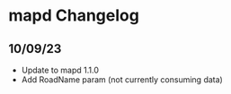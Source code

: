 # mapd Changelog

## 10/09/23
* Update to mapd 1.1.0
* Add RoadName param (not currently consuming data)
